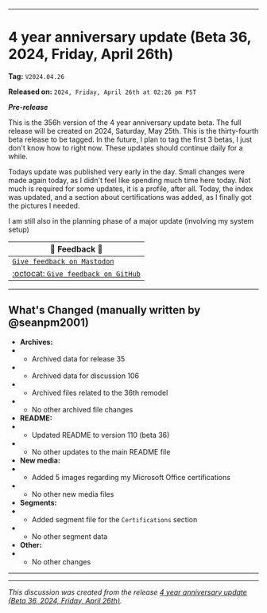 
***

# 4 year anniversary update (Beta 36, 2024, Friday, April 26th)

**Tag:** `V2024.04.26`

**Released on:** `2024, Friday, April 26th at 02:26 pm PST`

***Pre-release***

This is the 356h version of the 4 year anniversary update beta. The full release will be created on 2024, Saturday, May 25th. This is the thirty-fourth beta release to be tagged. In the future, I plan to tag the first 3 betas, I just don't know how to right now. These updates should continue daily for a while.

Todays update was published very early in the day. Small changes were made again today, as I didn't feel like spending much time here today. Not much is required for some updates, it is a profile, after all. Today, the index was updated, and a section about certifications was added, as I finally got the pictures I needed.

I am still also in the planning phase of a major update (involving my system setup)

| 📣️ Feedback 💬️ |
|---|
| [`Give feedback on Mastodon`](https://techhub.social/deck/@seanpm2001/112237731368032617) |
| [:octocat: `Give feedback on GitHub`](https://github.com/seanpm2001/seanpm2001/discussions/107/) |

---

## What's Changed (manually written by @seanpm2001)

- **Archives:**
- - Archived data for release 35
- - Archived data for discussion 106
- - Archived files related to the 36th remodel <!-- This number should be 1 higher than release 35, and should match the README beta version) !-->
- - No other archived file changes
- **README:**
- - Updated README to version 110 (beta 36)
- - No other updates to the main README file
- **New media:**
- - Added 5 images regarding my Microsoft Office certifications
- - No other new media files
- **Segments:**
- - Added segment file for the `Certifications` section
- - No other segment data
- **Other:**
- - No other changes

***


<hr /><em>This discussion was created from the release <a href='https://github.com/seanpm2001/seanpm2001/releases/tag/V2024.04.26'>4 year anniversary update (Beta 36, 2024, Friday, April 26th)</a>.</em>
